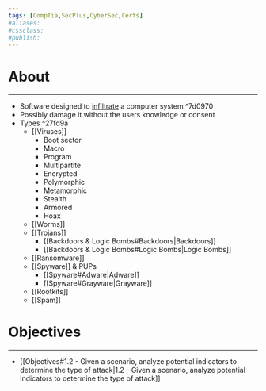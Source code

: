 ```yaml
---
tags: [CompTia,SecPlus,CyberSec,Certs]
#aliases:
#cssclass:
#publish:
---
```


# About
---
- Software designed to <u>infiltrate</u> a computer system ^7d0970
- Possibly damage it without the users knowledge or consent
- Types ^27fd9a
	- [[Viruses]]
		- Boot sector
		- Macro
		- Program
		- Multipartite
		- Encrypted
		- Polymorphic
		- Metamorphic
		- Stealth
		- Armored
		- Hoax
	- [[Worms]]
	- [[Trojans]]
		- [[Backdoors & Logic Bombs#Backdoors|Backdoors]]
		- [[Backdoors & Logic Bombs#Logic Bombs|Logic Bombs]]
	- [[Ransomware]]
	- [[Spyware]] & PUPs
		- [[Spyware#Adware|Adware]]
		- [[Spyware#Grayware|Grayware]]
	- [[Rootkits]]
	- [[Spam]]

# Objectives
---
- [[Objectives#1.2 - Given a scenario, analyze potential indicators to determine the type of attack|1.2 - Given a scenario, analyze potential indicators to determine the type of attack]]